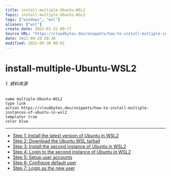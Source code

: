 ```yaml
---
title: install-multiple-Ubuntu-WSL2
Topic: install-multiple-Ubuntu-WSL2
tags: ["windows", "wsl"]
aliases: ["wsl"]
create date: 2022-01-22 09:17
Source URL: "https://cloudbytes.dev/snippets/how-to-install-multiple-instances-of-ubuntu-in-wsl2"
date: 2022-09-28 20:30
modified: 2022-09-30 00:02
---
```


# install-multiple-Ubuntu-WSL2

###### 1. 資料來源

 
 ```button  
name multiple-Ubuntu-WSL2
type link  
action https://cloudbytes.dev/snippets/how-to-install-multiple-instances-of-ubuntu-in-wsl2
templater true  
color blue
```
 
---


- [Step 1: Install the latest version of Ubuntu in WSL2](https://cloudbytes.dev/snippets/how-to-install-multiple-instances-of-ubuntu-in-wsl2#step-1-install-the-latest-version-of-ubuntu-in-wsl2)
- [Step 2: Download the Ubuntu WSL tarball](https://cloudbytes.dev/snippets/how-to-install-multiple-instances-of-ubuntu-in-wsl2#step-2-download-the-ubuntu-wsl-tarball)
- [Step 3: Install the second instance of Ubuntu in WSL2](https://cloudbytes.dev/snippets/how-to-install-multiple-instances-of-ubuntu-in-wsl2#step-3-install-the-second-instance-of-ubuntu-in-wsl2)
- [Step 4: Login to the second instance of Ubuntu in WSL2](https://cloudbytes.dev/snippets/how-to-install-multiple-instances-of-ubuntu-in-wsl2#step-4-login-to-the-second-instance-of-ubuntu-in-wsl2)
- [Step 5: Setup user accounts](https://cloudbytes.dev/snippets/how-to-install-multiple-instances-of-ubuntu-in-wsl2#step-5-setup-user-accounts)
- [Step 6: Configure default user](https://cloudbytes.dev/snippets/how-to-install-multiple-instances-of-ubuntu-in-wsl2#step-6-configure-default-user)
- [Step 7: Login as the new user](https://cloudbytes.dev/snippets/how-to-install-multiple-instances-of-ubuntu-in-wsl2#step-7-login-as-the-new-user)
